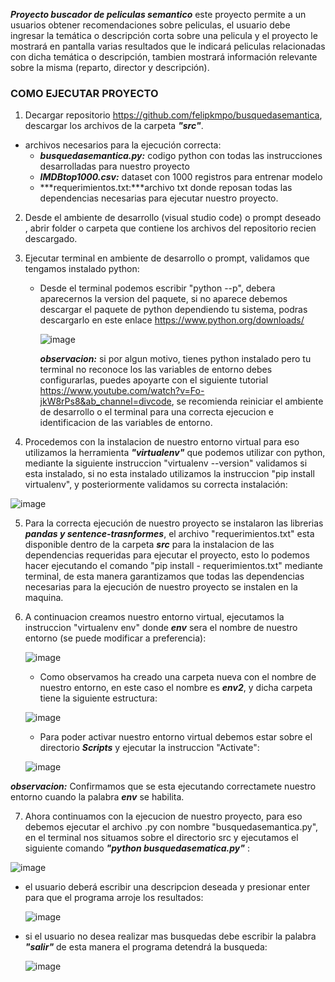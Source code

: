 ***Proyecto buscador de peliculas semantico*** este proyecto permite a un usuarios obtener recomendaciones sobre peliculas, el usuario debe ingresar la temática o descripción corta sobre una pelicula y el proyecto le mostrará en pantalla varias resultados que le indicará peliculas relacionadas con dicha temática o descripción, tambien mostrará información relevante sobre la misma (reparto, director y descripción).

### COMO EJECUTAR PROYECTO

1. Decargar repositorio https://github.com/felipkmpo/busquedasemantica, descargar los archivos de la carpeta ***"src"***.
  - archivos necesarios para la ejecución correcta:
    - ***busquedasemantica.py:*** codigo python con todas las instrucciones desarrolladas para nuestro proyecto
    - ***IMDBtop1000.csv:*** dataset con 1000 registros para entrenar modelo
    - ***requerimientos.txt:***archivo txt donde reposan todas las dependencias necesarias para ejecutar nuestro proyecto.
   
2. Desde el ambiente de desarrollo (visual studio code)  o prompt deseado , abrir folder o carpeta que contiene los archivos del repositorio recien descargado.
   
3. Ejecutar terminal en ambiente de desarrollo o prompt, validamos que tengamos instalado python:
      - Desde el terminal podemos escribir "python --p", debera aparecernos la version del paquete, si no aparece debemos descargar el paquete de python dependiendo tu sistema, podras descargarlo en este enlace https://www.python.org/downloads/
        
        ![image](https://github.com/user-attachments/assets/48f917ed-80f4-43f6-a4a4-f1f54be39430)
        
        ***observacion:*** si por algun motivo, tienes python instalado pero tu terminal no reconoce los las variables de entorno debes configurarlas, puedes apoyarte con el siguiente tutorial https://www.youtube.com/watch?v=Fo-jkW8rPs8&ab_channel=divcode, se recomienda reiniciar el ambiente de desarrollo o el terminal para una correcta ejecucion e identificacion de las variables de entorno.
        
4. Procedemos con la instalacion de nuestro entorno virtual para eso utilizamos la herramienta ***"virtualenv"*** que podemos utilizar con python, mediante la siguiente instruccion "virtualenv --version" validamos si esta instalado, si no esta instalado utilizamos la instruccion "pip install virtualenv", y posteriormente validamos su correcta instalación:

 ![image](https://github.com/user-attachments/assets/7178b2e8-48f3-4ceb-ab25-5199dcbe454f)

5. Para la correcta ejecución de nuestro proyecto se instalaron las librerias ***pandas y sentence-trasnformes***, el archivo "requerimientos.txt" esta disponible dentro de la carpeta ***src*** para la instalacion de las dependencias requeridas para ejecutar el proyecto, esto lo podemos hacer ejecutando el comando "pip install - requerimientos.txt" mediante terminal, de esta manera garantizamos que todas las dependencias necesarias para la ejecución de nuestro proyecto se instalen en la maquina.

6. A continuacion creamos nuestro entorno virtual, ejecutamos la instruccion "virtualenv env" donde ***env*** sera el nombre de nuestro entorno (se puede modificar a preferencia):

    ![image](https://github.com/user-attachments/assets/271bcd78-b0c6-446d-838b-a91a49736eb0)


    - Como observamos ha creado una carpeta nueva con el nombre de nuestro entorno, en este caso el nombre es ***env2***, y dicha carpeta tiene la siguiente estructura:
      
    ![image](https://github.com/user-attachments/assets/6e29acc1-bf92-49a4-b781-250d21a783e1)

   - Para poder activar nuestro entorno virtual debemos estar sobre el directorio ***Scripts*** y ejecutar la instruccion "Activate":
     
    ![image](https://github.com/user-attachments/assets/2dd5b0ab-0979-4fec-8f8a-0ff8cab841d4)

***observacion:*** Confirmamos que se esta ejecutando correctamete nuestro entorno cuando la palabra ***env*** se habilita.


7. Ahora continuamos con la ejecucion de nuestro proyecto, para eso debemos ejecutar el archivo .py con nombre "busquedasemantica.py", en el terminal nos situamos sobre el directorio src y ejecutamos el siguiente comando ***"python busquedasematica.py"*** :

![image](https://github.com/user-attachments/assets/e870df14-0f0c-4b94-aa94-deeff6d12d4b)

   - el usuario deberá escribir una descripcion deseada y presionar enter para que el programa arroje los resultados:

     ![image](https://github.com/user-attachments/assets/863bdced-89ba-4ac7-9cf2-b65062d6b289)

   - si el usuario no desea realizar mas busquedas debe escribir la palabra ***"salir"*** de esta manera el programa detendrá la busqueda:

     ![image](https://github.com/user-attachments/assets/1651476f-2cf5-4330-99da-d2c84f5569ee)



